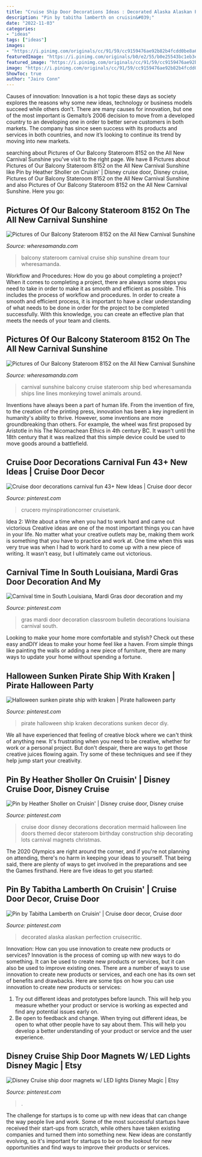 ```yaml
---
title: "Cruise Ship Door Decorations Ideas : Decorated Alaska Alaskan Perfection Cruisecritic"
description: "Pin by tabitha lamberth on cruisin&#039;"
date: "2022-11-03"
categories:
- "ideas"
tags: ["ideas"]
images:
- "https://i.pinimg.com/originals/cc/91/59/cc9159476ae92b82b4fcdd0be8a6efda.jpg"
featuredImage: "https://i.pinimg.com/originals/b0/e2/55/b0e25543bc1eb3ee3e7c6806c6d16bda.jpg"
featured_image: "https://i.pinimg.com/originals/cc/91/59/cc9159476ae92b82b4fcdd0be8a6efda.jpg"
image: "https://i.pinimg.com/originals/cc/91/59/cc9159476ae92b82b4fcdd0be8a6efda.jpg"
ShowToc: true
author: "Jairo Conn"
---
```



Causes of innovation:
Innovation is a hot topic these days as society explores the reasons why some new ideas, technology or business models succeed while others don’t. There are many causes for innovation, but one of the most important is Gemalto’s 2006 decision to move from a developed country to an developing one in order to better serve customers in both markets. The company has since seen success with its products and services in both countries, and now it’s looking to continue its trend by moving into new markets.

	

		
searching about Pictures of Our Balcony Stateroom 8152 on the All New Carnival Sunshine you've visit to the right page. We have 8 Pictures about Pictures of Our Balcony Stateroom 8152 on the All New Carnival Sunshine like Pin by Heather Sholler on Cruisin&#039; | Disney cruise door, Disney cruise, Pictures of Our Balcony Stateroom 8152 on the All New Carnival Sunshine and also Pictures of Our Balcony Stateroom 8152 on the All New Carnival Sunshine. Here you go:
		
    
## Pictures Of Our Balcony Stateroom 8152 On The All New Carnival Sunshine

<img loading=lazy src="https://www.wheresamanda.com/wp-content/uploads/2014/04/image11.jpg" onerror="this.onerror=null;this.src='https://tse3.mm.bing.net/th?id=OIP.bipjOSd94RtVO4i5u_ZfIwHaFj&amp;pid=15.1';" alt="Pictures of Our Balcony Stateroom 8152 on the All New Carnival Sunshine">

_Source: wheresamanda.com_

>balcony stateroom carnival cruise ship sunshine dream tour wheresamanda. 

	

Workflow and Procedures: How do you go about completing a project?
When it comes to completing a project, there are always some steps you need to take in order to make it as smooth and efficient as possible. This includes the process of workflow and procedures. In order to create a smooth and efficient process, it is important to have a clear understanding of what needs to be done in order for the project to be completed successfully. With this knowledge, you can create an effective plan that meets the needs of your team and clients.

    
## Pictures Of Our Balcony Stateroom 8152 On The All New Carnival Sunshine

<img loading=lazy src="http://www.wheresamanda.com/wp-content/uploads/2014/04/image20-e1398346526298-768x1024.jpg" onerror="this.onerror=null;this.src='https://tse3.mm.bing.net/th?id=OIP.KYl5Ffg4tgcwYkcawRyfQAHaJ4&amp;pid=15.1';" alt="Pictures of Our Balcony Stateroom 8152 on the All New Carnival Sunshine">

_Source: wheresamanda.com_

>carnival sunshine balcony cruise stateroom ship bed wheresamanda ships line lines monkeying towel animals around. 

	

Inventions have always been a part of human life. From the invention of fire, to the creation of the printing press, innovation has been a key ingredient in humanity's ability to thrive. However, some inventions are more groundbreaking than others. For example, the wheel was first proposed by Aristotle in his The Nicomachean Ethics in 4th century BC. It wasn't until the 18th century that it was realized that this simple device could be used to move goods around a battlefield.

    
## Cruise Door Decorations Carnival Fun 43+ New Ideas | Cruise Door Decor

<img loading=lazy src="https://i.pinimg.com/originals/cc/91/59/cc9159476ae92b82b4fcdd0be8a6efda.jpg" onerror="this.onerror=null;this.src='https://tse4.mm.bing.net/th?id=OIP.QTUaAqPTAurcFPnt0JRUrgAAAA&amp;pid=15.1';" alt="Cruise door decorations carnival fun 43+ New Ideas | Cruise door decor">

_Source: pinterest.com_

>crucero myinspirationcorner cruisetank. 

	

Idea 2: Write about a time when you had to work hard and came out victorious
Creative ideas are one of the most important things you can have in your life. No matter what your creative outlets may be, making them work is something that you have to practice and work at. One time when this was very true was when I had to work hard to come up with a new piece of writing. It wasn't easy, but I ultimately came out victorious.

    
## Carnival Time In South Louisiana, Mardi Gras Door Decoration And My

<img loading=lazy src="https://i.pinimg.com/originals/b0/e2/55/b0e25543bc1eb3ee3e7c6806c6d16bda.jpg" onerror="this.onerror=null;this.src='https://tse1.mm.bing.net/th?id=OIP.tF4G5uvr7vU3xPtsoVrTvgAAAA&amp;pid=15.1';" alt="Carnival time in South Louisiana, Mardi Gras door decoration and my">

_Source: pinterest.com_

>gras mardi door decoration classroom bulletin decorations louisiana carnival south. 

	

Looking to make your home more comfortable and stylish? Check out these easy andDIY ideas to make your home feel like a haven. From simple things like painting the walls or adding a new piece of furniture, there are many ways to update your home without spending a fortune.

    
## Halloween Sunken Pirate Ship With Kraken | Pirate Halloween Party

<img loading=lazy src="https://i.pinimg.com/736x/9f/8d/94/9f8d947e8523722d7cf8bd451becb0f5.jpg" onerror="this.onerror=null;this.src='https://tse4.mm.bing.net/th?id=OIP.1DKWwa9YQXO9d7A-qL0pdAHaJ3&amp;pid=15.1';" alt="Halloween sunken pirate ship with kraken | Pirate halloween party">

_Source: pinterest.com_

>pirate halloween ship kraken decorations sunken decor diy. 

	

We all have experienced that feeling of creative block where we can't think of anything new. It's frustrating when you need to be creative, whether for work or a personal project. But don't despair, there are ways to get those creative juices flowing again. Try some of these techniques and see if they help jump start your creativity.

    
## Pin By Heather Sholler On Cruisin&#039; | Disney Cruise Door, Disney Cruise

<img loading=lazy src="https://i.pinimg.com/736x/e7/dc/68/e7dc68ba81ebc969aa1ef75ec3cf8326.jpg" onerror="this.onerror=null;this.src='https://tse4.mm.bing.net/th?id=OIP.za_YZtm2H1siiNHMbnvJMAHaJ3&amp;pid=15.1';" alt="Pin by Heather Sholler on Cruisin&#039; | Disney cruise door, Disney cruise">

_Source: pinterest.com_

>cruise door disney decorations decoration mermaid halloween line doors themed decor stateroom birthday construction ship decorating lots carnival magnets christmas. 

	

The 2020 Olympics are right around the corner, and if you're not planning on attending, there's no harm in keeping your ideas to yourself. That being said, there are plenty of ways to get involved in the preparations and see the Games firsthand. Here are five ideas to get you started: 

    
## Pin By Tabitha Lamberth On Cruisin&#039; | Cruise Door Decor, Cruise Door

<img loading=lazy src="https://i.pinimg.com/736x/c9/82/ff/c982ff115de52d26711f31a45ece01f5.jpg" onerror="this.onerror=null;this.src='https://tse4.mm.bing.net/th?id=OIP.jS5o21esHRbsPYH5BEiDpQHaJ3&amp;pid=15.1';" alt="Pin by Tabitha Lamberth on Cruisin&#039; | Cruise door decor, Cruise door">

_Source: pinterest.com_

>decorated alaska alaskan perfection cruisecritic. 

	

Innovation: How can you use innovation to create new products or services?
Innovation is the process of coming up with new ways to do something. It can be used to create new products or services, but it can also be used to improve existing ones. There are a number of ways to use innovation to create new products or services, and each one has its own set of benefits and drawbacks. Here are some tips on how you can use innovation to create new products or services: 
1. Try out different ideas and prototypes before launch. This will help you measure whether your product or service is working as expected and find any potential issues early on. 
2. Be open to feedback and change. When trying out different ideas, be open to what other people have to say about them. This will help you develop a better understanding of your product or service and the user experience. 

    
## Disney Cruise Ship Door Magnets W/ LED Lights Disney Magic | Etsy

<img loading=lazy src="https://i.pinimg.com/originals/6b/55/69/6b55697d7559427ce9f293e2c9437e78.jpg" onerror="this.onerror=null;this.src='https://tse4.mm.bing.net/th?id=OIP.5ZNgcRJO0_sExM3NGBJZPwHaFj&amp;pid=15.1';" alt="Disney Cruise ship door magnets w/ LED lights Disney Magic | Etsy">

_Source: pinterest.com_

>. 

	

The challenge for startups is to come up with new ideas that can change the way people live and work. Some of the most successful startups have received their start-ups from scratch, while others have taken existing companies and turned them into something new. New ideas are constantly evolving, so it's important for startups to be on the lookout for new opportunities and find ways to improve their products or services.

